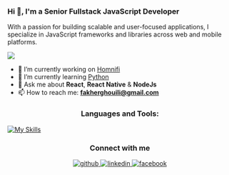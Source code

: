 <h3>Hi 👋, I'm a Senior Fullstack JavaScript Developer</h3>

<p>With a passion for building scalable and user-focused applications, I specialize in JavaScript frameworks and libraries across web and mobile platforms.</p>

![](https://komarev.com/ghpvc/?username=fakhergh)

- 🔭 I’m currently working on [Homnifi](https://homnifi.com/)
- 🌱 I’m currently learning [Python](https://www.python.org)
- 💬 Ask me about **React**, **React Native** & **NodeJs**
- 📫 How to reach me: **fakherghouili@gmail.com**

<h3 align="center">Languages and Tools:</h3>

[![My Skills](https://skillicons.dev/icons?i=js,html,css,materialui,tailwind,bootstrap,react,next,gatsby,express,nest,jest,apollo,graphql,mongodb,postgres,mysql,docker,aws,netlify,vercel,heroku,git,github,gitlab,bitbucket,py,webstorm,androidstudio,pycharm)](https://skillicons.dev)

<h3 align="center">Connect with me</h3>
<div align="center">
<a href="https://github.com/fakhergh" target="_blank">
<img src=https://img.shields.io/badge/github-%2324292e.svg?&style=for-the-badge&logo=github&logoColor=white alt=github style="margin-bottom: 5px;" />
</a>
<a href="https://www.linkedin.com/in/fakhergh" target="_blank">
<img src=https://img.shields.io/badge/linkedin-%231E77B5.svg?&style=for-the-badge&logo=linkedin&logoColor=white alt=linkedin style="margin-bottom: 5px;" />
</a>
<a href="mailto:fakherghouili@gmail.com" target="_blank">
<img src=https://img.shields.io/badge/Gmail-D14836?style=for-the-badge&logo=gmail&logoColor=white alt=facebook style="margin-bottom: 5px;" />
</a>  
</div>
